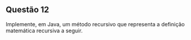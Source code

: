 ## Questão 12

Implemente, em Java, um método recursivo que representa a definição matemática recursiva a seguir. 